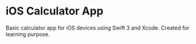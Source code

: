 # iOS Calculator App
Basic calculator app for iOS devices using Swift 3 and Xcode. Created for learning purpose.
<img src="https://github.com/favicon.ico" width="8">
